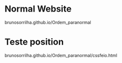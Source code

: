 # Normal Website 
brunosorrilha.github.io/Ordem_paranormal

# Teste position
brunosorrilha.github.io/Ordem_paranormal/cssfeio.html
